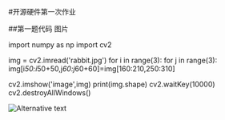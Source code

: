 #开源硬件第一次作业

##第一题代码 图片

import numpy as np
import cv2


img = cv2.imread('rabbit.jpg')
for i in range(3):
    for j in range(3):
        img[i*50:i*50+50,j*60:j*60+60]=img[160:210,250:310]

cv2.imshow('image',img)
print(img.shape)
cv2.waitKey(10000)
cv2.destroyAllWindows()

![Alternative text](D:\opencv教程\homework1_1_img.jpg"homework1_1_img")
